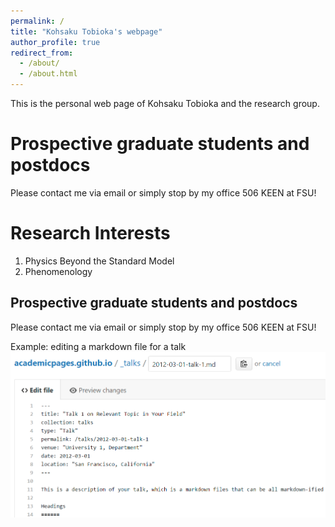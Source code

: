 ```yaml
---
permalink: /
title: "Kohsaku Tobioka's webpage"
author_profile: true
redirect_from: 
  - /about/
  - /about.html
---
```


This is the personal web page of Kohsaku Tobioka and the research group.  

Prospective graduate students and postdocs
======
Please contact me via email or simply stop by my office 506 KEEN at FSU! 

Research Interests
======
1. Physics Beyond the Standard Model
1. Phenomenology  

Prospective graduate students and postdocs
------
Please contact me via email or simply stop by my office 506 KEEN at FSU! 



Example: editing a markdown file for a talk
![Editing a markdown file for a talk](/images/editing-talk.png)


